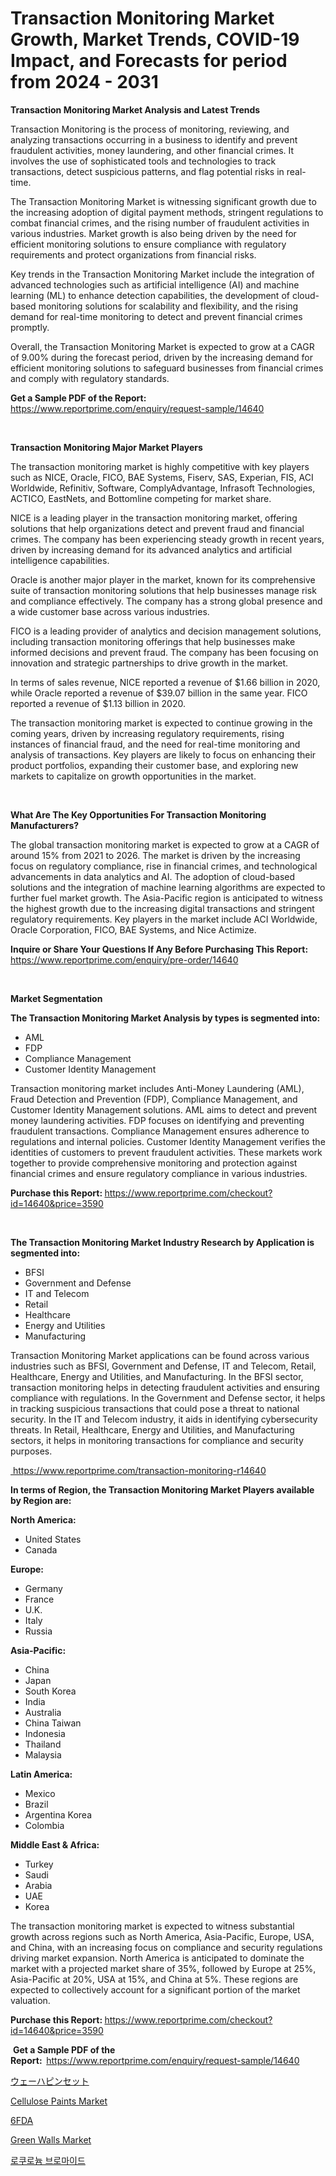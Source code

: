 <p><h1>Transaction Monitoring Market Growth, Market Trends, COVID-19 Impact, and Forecasts for period from 2024 - 2031</h1></p><p><strong>Transaction Monitoring Market Analysis and Latest Trends</strong></p>
<p><p>Transaction Monitoring is the process of monitoring, reviewing, and analyzing transactions occurring in a business to identify and prevent fraudulent activities, money laundering, and other financial crimes. It involves the use of sophisticated tools and technologies to track transactions, detect suspicious patterns, and flag potential risks in real-time.</p><p>The Transaction Monitoring Market is witnessing significant growth due to the increasing adoption of digital payment methods, stringent regulations to combat financial crimes, and the rising number of fraudulent activities in various industries. Market growth is also being driven by the need for efficient monitoring solutions to ensure compliance with regulatory requirements and protect organizations from financial risks.</p><p>Key trends in the Transaction Monitoring Market include the integration of advanced technologies such as artificial intelligence (AI) and machine learning (ML) to enhance detection capabilities, the development of cloud-based monitoring solutions for scalability and flexibility, and the rising demand for real-time monitoring to detect and prevent financial crimes promptly.</p><p>Overall, the Transaction Monitoring Market is expected to grow at a CAGR of 9.00% during the forecast period, driven by the increasing demand for efficient monitoring solutions to safeguard businesses from financial crimes and comply with regulatory standards.</p></p>
<p><strong>Get a Sample PDF of the Report:&nbsp;</strong> <a href="https://www.reportprime.com/enquiry/request-sample/14640">https://www.reportprime.com/enquiry/request-sample/14640</a></p>
<p>&nbsp;</p>
<p><strong>Transaction Monitoring Major Market Players</strong></p>
<p><p>The transaction monitoring market is highly competitive with key players such as NICE, Oracle, FICO, BAE Systems, Fiserv, SAS, Experian, FIS, ACI Worldwide, Refinitiv, Software, ComplyAdvantage, Infrasoft Technologies, ACTICO, EastNets, and Bottomline competing for market share. </p><p>NICE is a leading player in the transaction monitoring market, offering solutions that help organizations detect and prevent fraud and financial crimes. The company has been experiencing steady growth in recent years, driven by increasing demand for its advanced analytics and artificial intelligence capabilities.</p><p>Oracle is another major player in the market, known for its comprehensive suite of transaction monitoring solutions that help businesses manage risk and compliance effectively. The company has a strong global presence and a wide customer base across various industries.</p><p>FICO is a leading provider of analytics and decision management solutions, including transaction monitoring offerings that help businesses make informed decisions and prevent fraud. The company has been focusing on innovation and strategic partnerships to drive growth in the market.</p><p>In terms of sales revenue, NICE reported a revenue of $1.66 billion in 2020, while Oracle reported a revenue of $39.07 billion in the same year. FICO reported a revenue of $1.13 billion in 2020.</p><p>The transaction monitoring market is expected to continue growing in the coming years, driven by increasing regulatory requirements, rising instances of financial fraud, and the need for real-time monitoring and analysis of transactions. Key players are likely to focus on enhancing their product portfolios, expanding their customer base, and exploring new markets to capitalize on growth opportunities in the market.</p></p>
<p>&nbsp;</p>
<p><strong>What Are The Key Opportunities For Transaction Monitoring Manufacturers?</strong></p>
<p><p>The global transaction monitoring market is expected to grow at a CAGR of around 15% from 2021 to 2026. The market is driven by the increasing focus on regulatory compliance, rise in financial crimes, and technological advancements in data analytics and AI. The adoption of cloud-based solutions and the integration of machine learning algorithms are expected to further fuel market growth. The Asia-Pacific region is anticipated to witness the highest growth due to the increasing digital transactions and stringent regulatory requirements. Key players in the market include ACI Worldwide, Oracle Corporation, FICO, BAE Systems, and Nice Actimize.</p></p>
<p><strong>Inquire or Share Your Questions If Any Before Purchasing This Report:</strong> <a href="https://www.reportprime.com/enquiry/pre-order/14640">https://www.reportprime.com/enquiry/pre-order/14640</a></p>
<p>&nbsp;</p>
<p><strong>Market Segmentation</strong></p>
<p><strong>The Transaction Monitoring Market Analysis by types is segmented into:</strong></p>
<p><ul><li>AML</li><li>FDP</li><li>Compliance Management</li><li>Customer Identity Management</li></ul></p>
<p><p>Transaction monitoring market includes Anti-Money Laundering (AML), Fraud Detection and Prevention (FDP), Compliance Management, and Customer Identity Management solutions. AML aims to detect and prevent money laundering activities. FDP focuses on identifying and preventing fraudulent transactions. Compliance Management ensures adherence to regulations and internal policies. Customer Identity Management verifies the identities of customers to prevent fraudulent activities. These markets work together to provide comprehensive monitoring and protection against financial crimes and ensure regulatory compliance in various industries.</p></p>
<p><strong>Purchase this Report:&nbsp;</strong><a href="https://www.reportprime.com/checkout?id=14640&price=3590">https://www.reportprime.com/checkout?id=14640&price=3590</a></p>
<p>&nbsp;</p>
<p><strong>The Transaction Monitoring Market Industry Research by Application is segmented into:</strong></p>
<p><ul><li>BFSI</li><li>Government and Defense</li><li>IT and Telecom</li><li>Retail</li><li>Healthcare</li><li>Energy and Utilities</li><li>Manufacturing</li></ul></p>
<p><p>Transaction Monitoring Market applications can be found across various industries such as BFSI, Government and Defense, IT and Telecom, Retail, Healthcare, Energy and Utilities, and Manufacturing. In the BFSI sector, transaction monitoring helps in detecting fraudulent activities and ensuring compliance with regulations. In the Government and Defense sector, it helps in tracking suspicious transactions that could pose a threat to national security. In the IT and Telecom industry, it aids in identifying cybersecurity threats. In Retail, Healthcare, Energy and Utilities, and Manufacturing sectors, it helps in monitoring transactions for compliance and security purposes.</p></p>
<p><a href="https://www.reportprime.com/transaction-monitoring-r14640">&nbsp;https://www.reportprime.com/transaction-monitoring-r14640</a></p>
<p><strong>In terms of Region, the Transaction Monitoring Market Players available by Region are:</strong></p>
<p>
    <p> <strong> North America: </strong>
        <ul>
            <li>United States</li>
            <li>Canada</li>
        </ul>
        </p> 
    <p> <strong> Europe: </strong>
        <ul>
            <li>Germany</li>
            <li>France</li>
            <li>U.K.</li>
            <li>Italy</li>
            <li>Russia</li>
        </ul>
        </p> 
    <p> <strong> Asia-Pacific: </strong>
        <ul>
            <li>China</li>
            <li>Japan</li>
            <li>South Korea</li>
            <li>India</li>
            <li>Australia</li>
            <li>China Taiwan</li>
            <li>Indonesia</li>
            <li>Thailand</li>
            <li>Malaysia</li>
        </ul>
        </p> 
    <p> <strong> Latin America: </strong>
        <ul>
            <li>Mexico</li>
            <li>Brazil</li>
            <li>Argentina Korea</li>
            <li>Colombia</li>
        </ul>
        </p> 
    <p> <strong> Middle East & Africa: </strong>
        <ul>
            <li>Turkey</li>
            <li>Saudi</li>
            <li>Arabia</li>
            <li>UAE</li>
            <li>Korea</li>
        </ul>
    </p>
    </p>
<p><p>The transaction monitoring market is expected to witness substantial growth across regions such as North America, Asia-Pacific, Europe, USA, and China, with an increasing focus on compliance and security regulations driving market expansion. North America is anticipated to dominate the market with a projected market share of 35%, followed by Europe at 25%, Asia-Pacific at 20%, USA at 15%, and China at 5%. These regions are expected to collectively account for a significant portion of the market valuation.</p></p>
<p><strong>Purchase this Report: </strong><a href="https://www.reportprime.com/checkout?id=14640&price=3590">https://www.reportprime.com/checkout?id=14640&price=3590</a></p>
<p>&nbsp;<strong>Get a Sample PDF of the Report:&nbsp;&nbsp;</strong><a href="https://www.reportprime.com/enquiry/request-sample/14640">https://www.reportprime.com/enquiry/request-sample/14640</a></p>
<p><strong></strong></p>
<p><p><a href="https://github.com/jkjreqjscoxx7/Market-Research-Report-List-1/blob/main/638794925501.md">ウェーハピンセット</a></p><p><a href="https://issuu.com/reportprime-2/docs/cellulose-paints-market-size-2030.pptx">Cellulose Paints Market</a></p><p><a href="https://github.com/BrettWeberrt8767765/Market-Research-Report-List-1/blob/main/523928423211.md">6FDA</a></p><p><a href="https://github.com/castoriffic/Market-Research-Report-List-4/blob/main/green-walls-market.md">Green Walls Market</a></p><p><a href="https://github.com/nuekbpymrrz5/Market-Research-Report-List-1/blob/main/522151023210.md">로쿠로늄 브로마이드</a></p></p>